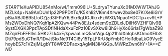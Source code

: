 $START$1eXuAPIDU854nMo/wI/1mm096lU+5LdryaTYunuXc01MXWWTAhJGMZLk4p+Na9AnDUnl1p22P9PDXTo/K5Khli2VI6m4Xrwev2bx8e07KrXe8iGrVpBiaABJ0B95LloGZjzd3tFPaY6jBkr6gUOJtkrxFzWXO/Npao1+DCTp+cv9L+PMs2WOxDhNQ7Kqh1pA2KQwv44Pw8EJz4sdem9pZDLxIJDilH6VZHFQIv9B9ystDXGK3PpzTApSDfiNHdaXxuFzPz10EvSXkw8l3h9HyXo66rIa17gWbaZ98MZqirFbFFFIlvL5HKz7Lk4xE/kpwaaLmQ5anWguQp21hldXnIqbsKOmoXElbSDti79pdSuGTmR/1DvJtSkxNc9T4Ci8y15TpLFRrU8pYmbfGHoi1dbaLkG9VycEhoybES7c1VZsjMLgbYT8WPZDFaoxqAgMN3Ii4GGpJMWRzZwn6hY+1A==$END$